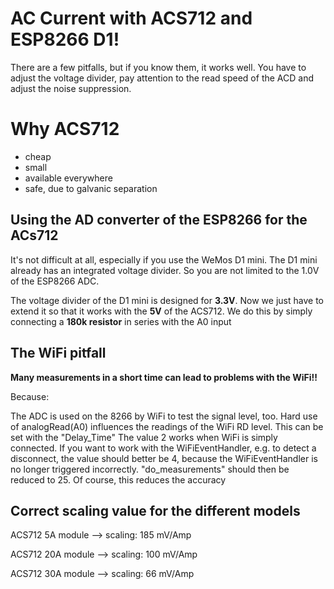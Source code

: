 # AC Current with ACS712  and ESP8266 D1!

There are a few pitfalls, but if you know them, it works well.
You have to adjust the voltage divider, pay attention to the read speed of the ACD and adjust the noise suppression.


# Why ACS712

 - cheap
 - small
 - available everywhere
 - safe, due to galvanic separation

## Using the AD converter of the ESP8266 for the ACs712

 It's not difficult at all, especially if you use the WeMos D1 mini.
 The D1 mini already has an integrated voltage divider.
 So you are not limited to the 1.0V of the ESP8266 ADC.

The voltage divider of the D1 mini is designed for **3.3V**.
Now we just have to extend it so that it works with the **5V** of the ACS712.
We do this by simply connecting a **180k resistor** in series with the A0 input

## The WiFi pitfall
**Many measurements in a short time can lead to problems with the WiFi!!**

Because:

 The ADC is used on the 8266 by WiFi to test the signal level, too.
Hard use of analogRead(A0) influences the readings of the WiFi RD level.
This can be set with the "Delay_Time"
 The value 2 works when WiFi is simply connected.
 If you want to work with the WiFiEventHandler, e.g. to detect a disconnect, the value should better be 4,
 because the WiFiEventHandler is no longer triggered incorrectly.
"do_measurements" should then be reduced to 25.
Of course, this reduces the accuracy

## Correct scaling value for the different models
ACS712 5A module --> scaling: 185 mV/Amp

ACS712 20A module --> scaling: 100 mV/Amp

ACS712 30A module --> scaling: 66 mV/Amp
